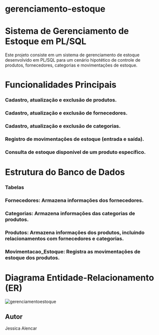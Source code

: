 # gerenciamento-estoque

# Sistema de Gerenciamento de Estoque em PL/SQL
Este projeto consiste em um sistema de gerenciamento de estoque desenvolvido em PL/SQL para um cenário hipotético de controle de produtos, fornecedores, categorias e movimentações de estoque.

# Funcionalidades Principais
### Cadastro, atualização e exclusão de produtos.
### Cadastro, atualização e exclusão de fornecedores.
### Cadastro, atualização e exclusão de categorias.
### Registro de movimentações de estoque (entrada e saída).
### Consulta de estoque disponível de um produto específico.
# Estrutura do Banco de Dados
### Tabelas
### Fornecedores: Armazena informações dos fornecedores.
### Categorias: Armazena informações das categorias de produtos.
### Produtos: Armazena informações dos produtos, incluindo relacionamentos com fornecedores e categorias.
### Movimentacao_Estoque: Registra as movimentações de estoque dos produtos.
# Diagrama Entidade-Relacionamento (ER)
![gerenciamentoestoque](https://github.com/Jesslencs/gerenciamento-estoque/assets/128511563/fab408d3-a28a-4e70-9967-0d87251f3618)

## Autor
Jessica Alencar



